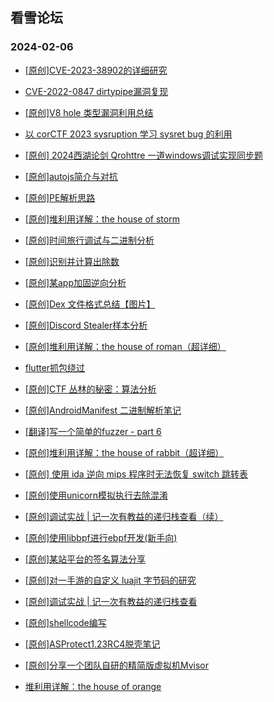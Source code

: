 ## 看雪论坛 
### 2024-02-06

+ [[原创]CVE-2023-38902的详细研究](https://bbs.kanxue.com/thread-280448.htm)

+ [CVE-2022-0847 dirtypipe漏洞复现](https://bbs.kanxue.com/thread-280442.htm)

+ [[原创]V8 hole 类型漏洞利用总结](https://bbs.kanxue.com/thread-280423.htm)

+ [以 corCTF 2023 sysruption 学习 sysret bug 的利用](https://bbs.kanxue.com/thread-280422.htm)

+ [[原创] 2024西湖论剑 Qrohttre 一道windows调试实现同步题](https://bbs.kanxue.com/thread-280418.htm)

+ [[原创]autojs简介与对抗](https://bbs.kanxue.com/thread-280373.htm)

+ [[原创]PE解析思路](https://bbs.kanxue.com/thread-280344.htm)

+ [[原创]堆利用详解：the house of storm](https://bbs.kanxue.com/thread-280333.htm)

+ [[原创]时间旅行调试与二进制分析](https://bbs.kanxue.com/thread-280314.htm)

+ [[原创]识别并计算出除数](https://bbs.kanxue.com/thread-280312.htm)

+ [[原创]某app加固逆向分析](https://bbs.kanxue.com/thread-280302.htm)

+ [[原创]Dex 文件格式总结【图片】](https://bbs.kanxue.com/thread-280301.htm)

+ [[原创]Discord Stealer样本分析](https://bbs.kanxue.com/thread-280281.htm)

+ [[原创]堆利用详解：the house of roman（超详细）](https://bbs.kanxue.com/thread-280264.htm)

+ [flutter抓包绕过](https://bbs.kanxue.com/thread-280261.htm)

+ [[原创]CTF 丛林的秘密：算法分析](https://bbs.kanxue.com/thread-280260.htm)

+ [[原创]AndroidManifest 二进制解析笔记](https://bbs.kanxue.com/thread-280251.htm)

+ [[翻译]写一个简单的fuzzer - part 6](https://bbs.kanxue.com/thread-280247.htm)

+ [[原创]堆利用详解：the house of rabbit（超详细）](https://bbs.kanxue.com/thread-280246.htm)

+ [[原创] 使用 ida 逆向 mips 程序时无法恢复 switch 跳转表](https://bbs.kanxue.com/thread-280240.htm)

+ [[原创]使用unicorn模拟执行去除混淆](https://bbs.kanxue.com/thread-280231.htm)

+ [[原创]调试实战 | 记一次有教益的递归栈查看（续）](https://bbs.kanxue.com/thread-280230.htm)

+ [[原创]使用libbpf进行ebpf开发(新手向)](https://bbs.kanxue.com/thread-280229.htm)

+ [[原创]某站平台的签名算法分享](https://bbs.kanxue.com/thread-280226.htm)

+ [[原创]对一手游的自定义 luajit 字节码的研究](https://bbs.kanxue.com/thread-280217.htm)

+ [[原创]调试实战 | 记一次有教益的递归栈查看](https://bbs.kanxue.com/thread-280208.htm)

+ [[原创]shellcode编写](https://bbs.kanxue.com/thread-280178.htm)

+ [[原创]ASProtect1.23RC4脱壳笔记](https://bbs.kanxue.com/thread-280175.htm)

+ [[原创]分享一个团队自研的精简版虚拟机Mvisor](https://bbs.kanxue.com/thread-280172.htm)

+ [堆利用详解：the house of orange](https://bbs.kanxue.com/thread-280167.htm)

